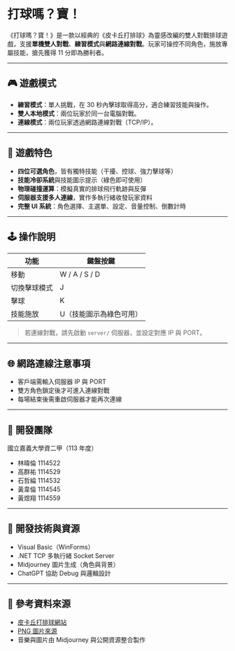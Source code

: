 # 打球嗎？寶！

《打球嗎？寶！》是一款以經典的《皮卡丘打排球》為靈感改編的雙人對戰排球遊戲，支援**單機雙人對戰**、**練習模式**與**網路連線對戰**。玩家可操控不同角色，施放專屬技能，搶先獲得 11 分即為勝利者。

---

## 🎮 遊戲模式

- **練習模式**：單人挑戰，在 30 秒內擊球取得高分，適合練習技能與操作。
- **雙人本地模式**：兩位玩家於同一台電腦對戰。
- **連線模式**：兩位玩家透過網路連線對戰（TCP/IP）。

---

## 🧠 遊戲特色

- **四位可選角色**，皆有獨特技能（干擾、控球、強力擊球等）
- **技能冷卻系統**與技能圖示提示（綠色即可使用）
- **物理碰撞運算**：模擬真實的排球飛行軌跡與反彈
- **伺服器支援多人連線**，實作多執行緒收發玩家資料
- **完整 UI 系統**：角色選擇、主選單、設定、音量控制、倒數計時

---
## 🕹️ 操作說明

| 功能 | 鍵盤按鍵 |
|------|-----------|
| 移動 | W / A / S / D |
| 切換擊球模式 | J |
| 擊球 | K |
| 技能施放 | U（技能圖示為綠色可用） |

> 若連線對戰，請先啟動 `server/` 伺服器，並設定對應 IP 與 PORT。

---

## 🌐 網路連線注意事項

- 客戶端需輸入伺服器 IP 與 PORT
- 雙方角色鎖定後才可進入連線對戰
- 每場結束後需重啟伺服器才能再次連線

---

## 🙌 開發團隊

國立嘉義大學資二甲（113 年度）  
- 林暐倫 1114522  
- 高群祐 1114529  
- 石哲綸 1114532  
- 黃韋倫 1114545  
- 黃煜翔 1114559

---

## 🔧 開發技術與資源

- Visual Basic（WinForms）
- .NET TCP 多執行緒 Socket Server
- Midjourney 圖片生成（角色與背景）
- ChatGPT 協助 Debug 與邏輯設計

---

## 🧹 參考資料來源

- [皮卡丘打排球網站](https://gorisanson.github.io/pikachu-volleyball/zh/)
- [PNG 圖片來源](https://www.pngegg.com/)
- 音樂與圖片由 Midjourney 與公開資源整合製作


